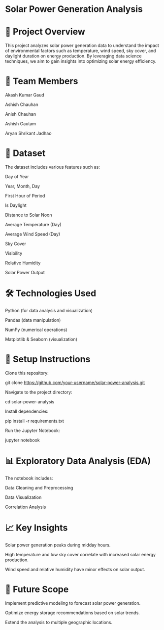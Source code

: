 # Solar Power Generation Analysis

# 📌 Project Overview

This project analyzes solar power generation data to understand the impact of environmental factors such as temperature, wind speed, sky cover, and daylight duration on energy production. By leveraging data science techniques, we aim to gain insights into optimizing solar energy efficiency.

# 👥 Team Members

Akash Kumar Gaud

Ashish Chauhan

Anish Chauhan

Ashish Gautam

Aryan Shrikant Jadhao

# 📂 Dataset

The dataset includes various features such as:

Day of Year

Year, Month, Day

First Hour of Period

Is Daylight

Distance to Solar Noon

Average Temperature (Day)

Average Wind Speed (Day)

Sky Cover

Visibility

Relative Humidity

Solar Power Output

# 🛠 Technologies Used

Python (for data analysis and visualization)

Pandas (data manipulation)

NumPy (numerical operations)

Matplotlib & Seaborn (visualization)

# 🚀 Setup Instructions

Clone this repository:

git clone https://github.com/your-username/solar-power-analysis.git

Navigate to the project directory:

cd solar-power-analysis

Install dependencies:

pip install -r requirements.txt

Run the Jupyter Notebook:

jupyter notebook

# 📊 Exploratory Data Analysis (EDA)

The notebook includes:

Data Cleaning and Preprocessing

Data Visualization

Correlation Analysis

# 📈 Key Insights

Solar power generation peaks during midday hours.

High temperature and low sky cover correlate with increased solar energy production.

Wind speed and relative humidity have minor effects on solar output.

# 📝 Future Scope

Implement predictive modeling to forecast solar power generation.

Optimize energy storage recommendations based on solar trends.

Extend the analysis to multiple geographic locations.
